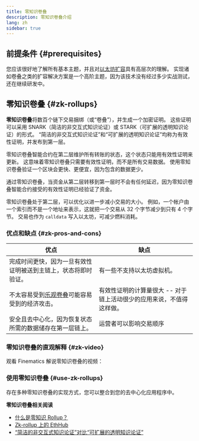 ```yaml
---
title: 零知识卷叠
description: 零知识卷叠介绍
lang: zh
sidebar: true
---
```


## 前提条件 {#prerequisites}

您应该很好地了解所有基本主题，并且对[以太坊扩容](/developers/docs/scaling/)具有高层次的理解。 实现诸如卷叠之类的扩容解决方案是一个高阶主题，因为该技术没有经过多少实战测试，还在继续研发中。

## 零知识卷叠 {#zk-rollups}

**零知识卷叠**将数百个链下交易捆绑（或“卷叠”），并生成一个加密证明。 这些证明可以采用 SNARK（简洁的非交互式知识论证）或 STARK（可扩展的透明知识论证）的形式。 “简洁的非交互式知识论证”和“可扩展的透明知识论证”均称为有效性证明，并发布到第一层。

零知识卷叠智能合约在第二层维护所有转账的状态，这个状态只能用有效性证明来更新。 这意味着零知识卷叠只需要有效性证明，而不是所有交易数据。 使用零知识卷叠验证一个区块会更快、更便宜，因为包含的数据更少。

通过零知识卷叠，当资金从第二层转移到第一层时不会有任何延迟，因为零知识卷叠智能合约接受的有效性证明已经验证了资金。

零知识卷叠处于第二层，可以优化以进一步减小交易的大小。 例如，一个帐户由一个索引而不是一个地址来表示，这就把一个交易从 32 个字节减少到只有 4 个字节。 交易也作为 `calldata` 写入以太坊，可减少燃料消耗。

### 优点和缺点 {#zk-pros-and-cons}

| 优点                                                                      | 缺点                                                                 |
| ------------------------------------------------------------------------- | -------------------------------------------------------------------- |
| 完成时间更快，因为一旦有效性证明被送到主链上，状态将即时验证。            | 有一些不支持以太坊虚拟机。                                           |
| 不太容易受到[乐观卷叠](#optimistic-pros-and-cons)可能容易受到的经济攻击。 | 有效性证明的计算量很大 -- 对于链上活动很少的应用来说，不值得这样做。 |
| 安全且去中心化，因为恢复状态所需的数据储存在第一层链上。                  | 运营者可以影响交易顺序                                               |

### 零知识卷叠的直观解释 {#zk-video}

观看 Finematics 解说零知识卷叠的视频：

<YouTube id="7pWxCklcNsU" start="406" />

### 使用零知识卷叠 {#use-zk-rollups}

存在多种零知识卷叠的实现方式，您可以整合到您的去中心化应用程序中。

<RollupProductDevDoc rollupType="zk" />

**零知识卷叠相关阅读**

- [什么是零知识 Rollup？](https://coinmarketcap.com/alexandria/glossary/zero-knowledge-rollups)
- [Zk-rollup 上的 EthHub](https://docs.ethhub.io/ethereum-roadmap/layer-2-scaling/zk-rollups/)
- [“简洁的非交互式知识论证”对比“可扩展的透明知识论证”](https://consensys.net/blog/blockchain-explained/zero-knowledge-proofs-starks-vs-snarks/)
